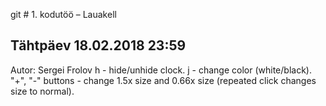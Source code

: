 git # 1. kodutöö – Lauakell

## Tähtpäev 18.02.2018 23:59

Autor: Sergei Frolov
h - hide/unhide clock.
j - change color (white/black).
"+", "-" buttons - change 1.5x size and 0.66x size (repeated click changes size to normal).

